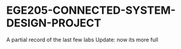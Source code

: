 # EGE205-CONNECTED-SYSTEM-DESIGN-PROJECT
A partial record of the last few labs
Update: now its more full

